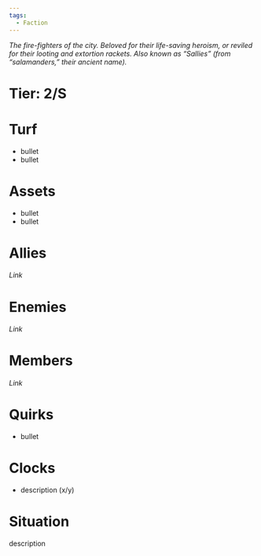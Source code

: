 ```yaml
---
tags:
  - Faction
---
```

*The fire-fighters of the city. Beloved for their life-saving heroism, or reviled for their looting and extortion rackets. Also known as “Sallies” (from “salamanders,” their ancient name).*
# Tier: 2/S
# Turf
- bullet
- bullet
# Assets
- bullet
- bullet
# Allies
###### Link
# Enemies
###### Link
# Members
###### Link
# Quirks
- bullet
# Clocks
- description (x/y)
# Situation
description